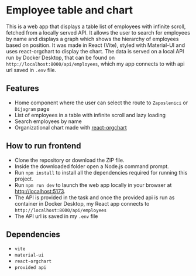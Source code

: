 # Employee table and chart

This is a web app that displays a table list of employees with infinite scroll, fetched from a locally served API. It allows the user to search for employees by name and displays a graph which shows the hierarchy of employees based on position. It was made in React (Vite), styled with Material-UI and uses react-orgchart to display the chart. The data is served on a local API run by Docker Desktop, that can be found on `http://localhost:8000/api/employees`, which my app connects to with api url saved in `.env` file. 

## Features

- Home component where the user can select the route to `Zaposlenici` or `Dijagram` page
- List of employees in a table with infinite scroll and lazy loading
- Search employees by name
- Organizational chart made with [react-orgchart](https://github.com/nater1067/react-orgchart/tree/master)

## How to run frontend

- Clone the repository or download the ZIP file.
- Inside the downloaded folder open a Node.js command prompt.
- Run `npm install` to install all the dependencies required for running this project.
- Run `npm run dev` to launch the web app locally in your browser at [http://localhost:5173](http://localhost:5173).
- The API is provided in the task and once the provided api is run as container in Docker Desktop, my React app connects to `http://localhost:8000/api/employees`
- The API url is saved in my `.env` file

## Dependencies

- `vite`
- `material-ui`
- `react-orgchart`
- `provided api`
